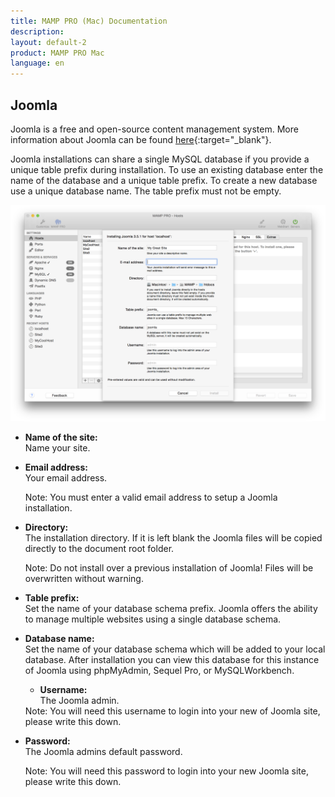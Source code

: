```yaml
---
title: MAMP PRO (Mac) Documentation
description: 
layout: default-2
product: MAMP PRO Mac
language: en
---
```


## Joomla

Joomla is a free and open-source content management system. More information about Joomla can be found [here](https://www.joomla.org){:target="_blank"}.

Joomla installations can share a single MySQL database if you provide a unique table prefix during installation. To use an existing database enter the name of the database and a unique table prefix. To create a new database use a unique database name. The table prefix must not be empty.

![MAMP](Joomla.png)

*  **Name of the site:**  
   Name your site.

*  **Email address:**  
   Your email address.  
   
   <div class="alert" role="alert"> 
   Note: You must enter a valid email address to setup a Joomla installation.
   </div>

*  **Directory:**  
   The installation directory. If it is left blank the Joomla files will be copied directly to the document root folder.  
  
   <div class="alert" role="alert"> 
   Note: Do not install over a previous installation of Joomla! Files will be overwritten without warning. 
   </div>

*  **Table prefix:**  
   Set the name of your database schema prefix. Joomla offers the ability to manage multiple websites using a single database schema.

*  **Database name:**  
   Set the name of your database schema which will be added to your local database.
   After installation you can view this database for this instance of Joomla using phpMyAdmin, Sequel Pro, or MySQLWorkbench. 
   *  **Username:**  
   The Joomla admin.
   <div class="alert" role="alert">
   Note: You will need this username to login into your new of Joomla site, please write this down. 
   </div>

*  **Password:**  
   The Joomla admins default password.  
   <div class="alert" role="alert">   
   Note: You will need this password to login into your new Joomla site, please write this down.
   </div>


